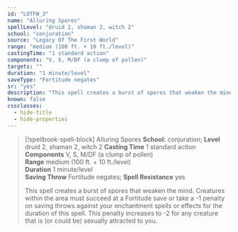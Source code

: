 ```yaml
---
id: "LOTFW_3"
name: "Alluring Spores"
spellLevel: "druid 2, shaman 2, witch 2"
school: "conjuration"
source: "Legacy Of The First World"
range: "medium (100 ft. + 10 ft./level)"
castingTime: "1 standard action"
components: "V, S, M/DF (a clump of pollen)"
targets: ""
duration: "1 minute/level"
saveType: "Fortitude negates"
sr: "yes"
description: "This spell creates a burst of spores that weaken the mind. Creatures within the area must succeed at a Fortitude save or take a -1 penalty on saving throws against your enchantment spells or effects for the duration of this spell. This penalty increases to -2 for any creature that is (or could be) sexually attracted to you."
known: false
cssclasses:
  - hide-title
  - hide-properties
---
```


> [!spellbook-spell-block] Alluring Spores
> **School:** conjuration; **Level** druid 2, shaman 2, witch 2
> **Casting Time** 1 standard action  
> **Components** V, S, M/DF (a clump of pollen)  
> **Range** medium (100 ft. + 10 ft./level)  
> **Duration** 1 minute/level  
> **Saving Throw** Fortitude negates; **Spell Resistance** yes
> 
> This spell creates a burst of spores that weaken the mind. Creatures within the area must succeed at a Fortitude save or take a -1 penalty on saving throws against your enchantment spells or effects for the duration of this spell. This penalty increases to -2 for any creature that is (or could be) sexually attracted to you.